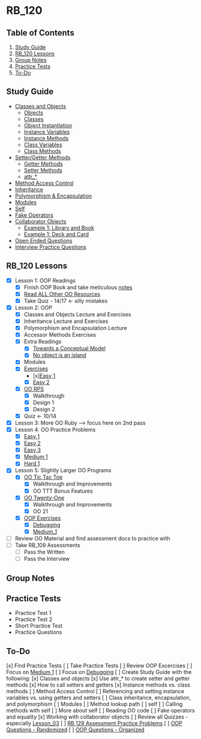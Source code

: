 # RB_120 #

## Table of Contents ##

1. [Study Guide](#study-guide)
2. [RB_120 Lessons](#rb120-lessons)
3. [Group Notes](#group-notes)
4. [Practice Tests](#practice-tests)
5. [To-Do](#to-do)

## Study Guide ##

- [Classes and Objects](./study_guide/classes_object.md)
  - [Objects](./study_guide/classes_object.md#objects)
  - [Classes](./study_guide/classes_object.md#classes)
  - [Object Instantiation](./study_guide/classes_object.md#object-instantiation)
  - [Instance Variables](./study_guide/classes_object.md#instance-variables)
  - [Instance Methods](./study_guide/classes_object.md#instance-methods)
  - [Class Variables](./study_guide/classes_object.md#class-variables)
  - [Class Methods](./study_guide/classes_object.md#class-methods)
- [Setter/Getter Methods](./study_guide/setter_getter.md)
  - [Getter Methods](./study_guide/setter_getter.md#getter-methods)
  - [Setter Methods](./study_guide/setter_getter.md#setter-methods)
  - [attr_*](./study_guide/setter_getter.md#using-attr)
- [Method Access Control](./study_guide/method_access_control.md)
- [Inheritance](./study_guide/inheritance.md)
- [Polymorphism & Encapsulation](./study_guide/poly_encaps.md)
- [Modules](./study_guide/modules.md)
- [Self](./study_guide/self.md)
- [Fake Operators](./study_guide/fake_operators.md)
- [Collaborator Objects](./study_guide/collaborator_objects.md)
  - [Example 1: Library and Book](./study_guide/collaborator_objects.md#example-1)
  - [Example 1: Deck and Card](./study_guide/collaborator_objects.md#example-2)
- [Open Ended Questions](./study_guide/open_ended_questions.md)
- [Interview Practice Questions](./study_guide/interview_practice.md)

## RB_120 Lessons ##

- [x] Lesson 1: OOP Readings
  - [x] Finish OOP Book and take meticulous [notes](./OOP_book/oop_book_notes.md)
  - [x] [Read ALL Other OO Resources](./extra_resources/)
  - [x] Take Quiz - 14/17 <- silly mistakes
- [x] Lesson 2: OOP
  - [x] Classes and Objects Lecture and Exercises
  - [x] Inheritance Lecture and Exercises
  - [x] Polymorphism and Encapsulation Lecture
  - [x] Accessor Methods Exercises
  - [x] Extra Readings
    - [x] [Towards a Conceptual Model](https://medium.com/launch-school/towards-a-conceptual-model-of-object-oriented-programming-118eb971659f)
    - [x] [No object is an island](https://medium.com/launch-school/no-object-is-an-island-707e59ffedb4)
  - [x] Modules
  - [x] [Exercises](./oop_exercises/)
    - [x][Easy 1](./oop_exercises/easy_1/)
    - [x] [Easy 2](./oop_exercises/easy_2/)
  - [x] [OO RPS](./lesson_02/rps/)
    - [x] Walkthrough
    - [x] Design 1
    - [x] Design 2
  - [x] Quiz <- 10/14
- [x] Lesson 3: More OO Ruby --> focus here on 2nd pass
- [x] Lesson 4: OO Practice Problems
  - [x] [Easy 1](./lesson_04/easy1/)
  - [x] [Easy 2](./lesson_04/easy2/)
  - [x] [Easy 3](./lesson_04/easy3/)
  - [x] [Medium 1](./lesson_04/medium1/)
  - [x] [Hard 1](./lesson_04/hard1/)
- [x] Lesson 5: Slightly Larger OO Programs
  - [x] [OO Tic Tac Toe](./lesson_05/oop_ttt/)
    - [x] Walkthrough and Improvements
    - [x] OO TTT Bonus Features
  - [x] [OO Twenty-One](./lesson_05/oop_twentyone/)
    - [x] Walkthrough and Improvements
    - [x] OO 21
  - [x] [OOP Exercises](./oop_exercises/)
    - [x] [Debugging](./oop_exercises/debugging/)
    - [x] [Medium_1](./oop_exercises/medium_1/)
- [ ] Review OO Material and find assessment docs to practice with
- [ ] Take RB_109 Assessments
  - [ ] Pass the Written
  - [ ] Pass the Interview

## Group Notes ##

## Practice Tests ##

- Practice Test 1
- Practice Test 2
- Short Practice Test
- Practice Questions

## To-Do ##

[x] Find Practice Tests
[ ] Take Practice Tests
[ ] Review OOP Excercises
    [ ] Focus on [Medium 1](./oop_exercises/medium_1/)
    [ ] Focus on [Debugging](./oop_exercises/debugging/)
[ ] Create Study Guide with the following:
    [x] Classes and objects
    [x] Use attr_* to create setter and getter methods
    [x] How to call setters and getters
    [x] Instance methods vs. class methods
    [ ] Method Access Control
    [ ] Referencing and setting instance variables vs. using getters and setters
    [ ] Class inheritance, encapsulation, and polymorphism
    [ ] Modules
    [ ] Method lookup path
    [ ] self
      [ ] Calling methods with self
      [ ] More about self
    [ ] Reading OO code
    [ ] Fake operators and equality
    [x] Working with collaborator objects
[ ] Review all Quizzes - especially [Lesson_03](./lesson_03/)
[ ] [RB 129 Assessment Practice Problems](https://docs.google.com/document/d/1wB8wuF1nmaR7xkLwe54G_BoGj2yBYxoVTZO1odmyTk8/edit)
[ ] [OOP Questions - Randomized](https://docs.google.com/document/d/1JiPBbrCNumXNOzwPGC8cnC-jMCX43SKMBBN6r--1m7w/edit)
[ ] [OOP Questions - Organized](https://docs.google.com/document/d/1dDJQ0O7yrcYa1SYuXHzJRY3tmvgOxHSGdvP8jw4sh2c/edit)
